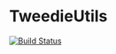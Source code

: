 # TweedieUtils
[![Build Status](https://travis-ci.org/chaoguo14/TweedieUtils.svg?branch=master)](https://travis-ci.org/chaoguo14/TweedieUtils)
